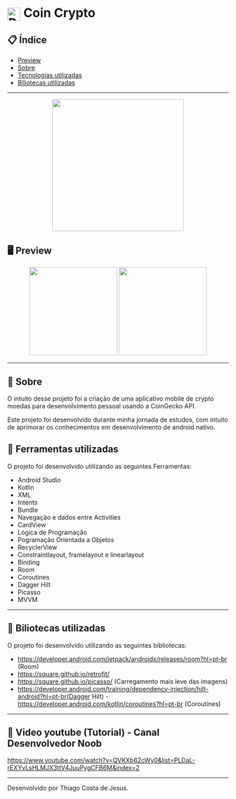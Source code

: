 # <img align="center" alt="Daniel-HTML" height="30" width="30" src="https://www.iconpacks.net/icons/2/free-cryptocurrency-coin-icon-2422-thumb.png"> Coin Crypto

<div align="center">
</div>

## 📋 Índice

- [Preview](#-Preview)
- [Sobre](#-Sobre)
- [Tecnologias utilizadas](#-Ferramentas-utilizadas)
- [Biliotecas utilizadas](#-Biliotecas-utilizadas)

---

<div align="center">

<img src="https://user-images.githubusercontent.com/93166095/218268599-86094604-b81c-4612-84db-501838826c1e.gif" width="300">


 </div>

## 🖥 Preview

<div align="center">

<img src="https://user-images.githubusercontent.com/93166095/218268471-9482eb8e-c8a1-4351-947d-47876e3fc95f.png" width="200">
<img src="https://user-images.githubusercontent.com/93166095/218268470-d716506f-2faa-436d-ac01-40b3971a93bd.png" width="200">



</div>

---

## 📖 Sobre

O intuito desse projeto foi a criação de uma aplicativo mobile de crypto moedas para desenvolvimento pessoal usando a  CoinGecko API.

Este projeto foi desenvolvido durante minha jornada de estudos, com intuito de aprimorar os conhecimentos em desenvolvimento de android nativo.


## 🚀 Ferramentas utilizadas

O projeto foi desenvolvido utilizando as seguintes Ferramentas:

- Android Studio
- Kotlin
- XML
- Intents
- Bundle
- Navegação e dados entre Activities
- CardView
- Lógica de Programação
- Pogramação Orientada a Objetos
- RecyclerView
- Constraintlayout, framelayout e linearlayout
- Binding
- Room 
- Coroutines
- Dagger Hilt
- Picasso
- MVVM




---

## 🚀 Biliotecas utilizadas

O projeto foi desenvolvido utilizando as seguintes bibliotecas:

- https://developer.android.com/jetpack/androidx/releases/room?hl=pt-br (Room)
- https://square.github.io/retrofit/ 
- https://square.github.io/picasso/ (Carregamento mais leve das imagens)
- https://developer.android.com/training/dependency-injection/hilt-android?hl=pt-br(Dagger Hilt)
-https://developer.android.com/kotlin/coroutines?hl=pt-br (Coroutines)


---

## 🚀 Video youtube (Tutorial) - Canal Desenvolvedor Noob

https://www.youtube.com/watch?v=QVKXb62cWy0&list=PLDaL-rEXYvLsHLMJX3ttV4JuuPygCFB6M&index=2

---

Desenvolvido por Thiago Costa de Jesus.
